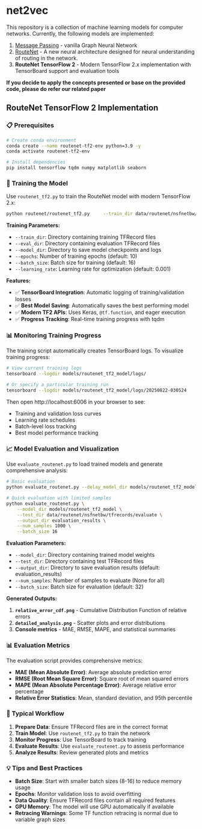 # net2vec

This repository is a collection of machine learning models for computer networks.
Currently, the following models are implemented:

1. [Message Passing](mpnn) - vanilla Graph Neural Network
1. [RouteNet](routenet) - A new neural architecture designed for neural understanding of routing in the network.
1. **RouteNet TensorFlow 2** - Modern TensorFlow 2.x implementation with TensorBoard support and evaluation tools

**If you decide to apply the concepts presented or base on the provided code, please do refer our related paper**

## RouteNet TensorFlow 2 Implementation

### 📋 Prerequisites

```bash
# Create conda environment
conda create --name routenet-tf2-env python=3.9 -y
conda activate routenet-tf2-env

# Install dependencies
pip install tensorflow tqdm numpy matplotlib seaborn
```

### 🚀 Training the Model

Use `routenet_tf2.py` to train the RouteNet model with modern TensorFlow 2.x:

```bash
python routenet/routenet_tf2.py     --train_dir data/routenet/nsfnetbw/tfrecords/train/     --eval_dir data/routenet/nsfnetbw/tfrecords/evaluate/     --model_dir models/routenet_tf2_model     --target drops     --epochs 20     --batch_size 32  --lr_schedule plateau   --learning_rate 0.001 --plateau_patience 5 --plateau_factor 0.5
```

**Training Parameters:**
- `--train_dir`: Directory containing training TFRecord files
- `--eval_dir`: Directory containing evaluation TFRecord files  
- `--model_dir`: Directory to save model checkpoints and logs
- `--epochs`: Number of training epochs (default: 10)
- `--batch_size`: Batch size for training (default: 16)
- `--learning_rate`: Learning rate for optimization (default: 0.001)

**Features:**
- ✅ **TensorBoard Integration**: Automatic logging of training/validation losses
- ✅ **Best Model Saving**: Automatically saves the best performing model
- ✅ **Modern TF2 APIs**: Uses Keras, `@tf.function`, and eager execution
- ✅ **Progress Tracking**: Real-time training progress with tqdm

### 📊 Monitoring Training Progress

The training script automatically creates TensorBoard logs. To visualize training progress:

```bash
# View current training logs
tensorboard --logdir models/routenet_tf2_model/logs/

# Or specify a particular training run
tensorboard --logdir models/routenet_tf2_model/logs/20250822-030524
```

Then open http://localhost:6006 in your browser to see:
- Training and validation loss curves
- Learning rate schedules
- Batch-level loss tracking
- Best model performance tracking

### 📈 Model Evaluation and Visualization

Use `evaluate_routenet.py` to load trained models and generate comprehensive analysis:

```bash
# Basic evaluation
python evaluate_routenet.py --delay_model_dir models/routenet_tf2_model/nsfnetbw_delay --drops_model_dir models/routenet_tf2_model/nsfnetbw_drops --nsfnet_test_dir data/routenet/nsfnetbw/tfrecords/evaluate --gbn_test_dir data/routenet/gbnbw/tfrecords/evaluate --output_dir evaluation_results --num_samples 1000

# Quick evaluation with limited samples
python evaluate_routenet.py \
    --model_dir models/routenet_tf2_model \
    --test_dir data/routenet/nsfnetbw/tfrecords/evaluate \
    --output_dir evaluation_results \
    --num_samples 1000 \
    --batch_size 16
```

**Evaluation Parameters:**
- `--model_dir`: Directory containing trained model weights
- `--test_dir`: Directory containing test TFRecord files
- `--output_dir`: Directory to save evaluation results (default: evaluation_results)
- `--num_samples`: Number of samples to evaluate (None for all)
- `--batch_size`: Batch size for evaluation (default: 32)

**Generated Outputs:**
1. **`relative_error_cdf.png`** - Cumulative Distribution Function of relative errors
2. **`detailed_analysis.png`** - Scatter plots and error distributions
3. **Console metrics** - MAE, RMSE, MAPE, and statistical summaries

### 📊 Evaluation Metrics

The evaluation script provides comprehensive metrics:

- **MAE (Mean Absolute Error)**: Average absolute prediction error
- **RMSE (Root Mean Square Error)**: Square root of mean squared errors
- **MAPE (Mean Absolute Percentage Error)**: Average relative error percentage
- **Relative Error Statistics**: Mean, standard deviation, and 95th percentile

### 🔄 Typical Workflow

1. **Prepare Data**: Ensure TFRecord files are in the correct format
2. **Train Model**: Use `routenet_tf2.py` to train the network
3. **Monitor Progress**: Use TensorBoard to track training
4. **Evaluate Results**: Use `evaluate_routenet.py` to assess performance
5. **Analyze Results**: Review generated plots and metrics

### 💡 Tips and Best Practices

- **Batch Size**: Start with smaller batch sizes (8-16) to reduce memory usage
- **Epochs**: Monitor validation loss to avoid overfitting
- **Data Quality**: Ensure TFRecord files contain all required features
- **GPU Memory**: The model will use GPU automatically if available
- **Retracing Warnings**: Some TF function retracing is normal due to variable graph sizes

